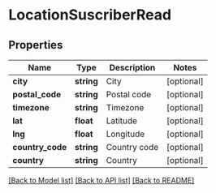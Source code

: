 # LocationSuscriberRead

## Properties
Name | Type | Description | Notes
------------ | ------------- | ------------- | -------------
**city** | **string** | City | [optional] 
**postal_code** | **string** | Postal code | [optional] 
**timezone** | **string** | Timezone | [optional] 
**lat** | **float** | Latitude | [optional] 
**lng** | **float** | Longitude | [optional] 
**country_code** | **string** | Country code | [optional] 
**country** | **string** | Country | [optional] 

[[Back to Model list]](../../README.md#documentation-for-models) [[Back to API list]](../../README.md#documentation-for-api-endpoints) [[Back to README]](../../README.md)


